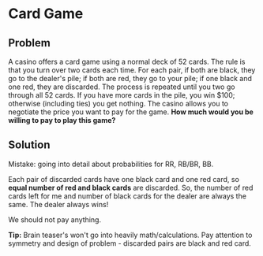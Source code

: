# Card Game

## Problem
A casino offers a card game using a normal deck of 52 cards. The rule is that you turn over two cards each time. 
For each pair, if both are black, they go to the dealer's pile; if both are red, they go to your pile; 
if one black and one red, they are discarded. The process is repeated until you two go through all 52 cards. 
If you have more cards in the pile, you win $100; otherwise (including ties) you get nothing. The casino
allows you to negotiate the price you want to pay for the game. **How much would you be willing to pay to play this game?**

## Solution
Mistake: going into detail about probabilities for RR, RB/BR, BB.

Each pair of discarded cards have one black card and one red card, so **equal number of red and black cards** are discarded.
So, the number of red cards left for me and number of black cards for the dealer are always the same. The dealer always wins! 

We should not pay anything.

**Tip:** Brain teaser's won't go into heavily math/calculations. Pay attention to symmetry and design of problem - discarded pairs are black and red card.
